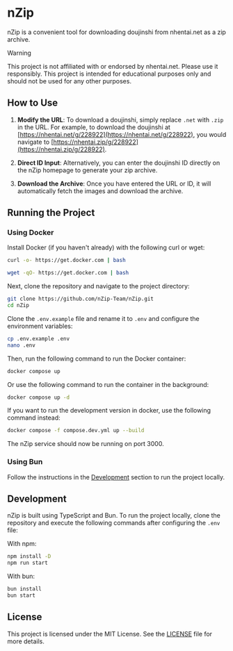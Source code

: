 # nZip

nZip is a convenient tool for downloading doujinshi from nhentai.net as a zip archive.

> [!WARNING]
> This project is not affiliated with or endorsed by nhentai.net. Please use it responsibly.
> This project is intended for educational purposes only and should not be used for any other purposes.

## How to Use

1. **Modify the URL**: To download a doujinshi, simply replace `.net` with `.zip` in the URL. For example, to download the doujinshi at [https://nhentai.net/g/228922](https://nhentai.net/g/228922), you would navigate to [https://nhentai.zip/g/228922](https://nhentai.zip/g/228922).
   
2. **Direct ID Input**: Alternatively, you can enter the doujinshi ID directly on the nZip homepage to generate your zip archive.

3. **Download the Archive**: Once you have entered the URL or ID, it will automatically fetch the images and download the archive.

## Running the Project

### Using Docker

Install Docker (if you haven't already) with the following curl or wget:

```bash
curl -o- https://get.docker.com | bash
```
```bash
wget -qO- https://get.docker.com | bash
```

Next, clone the repository and navigate to the project directory:

```bash
git clone https://github.com/nZip-Team/nZip.git
cd nZip
```

Clone the `.env.example` file and rename it to `.env` and configure the environment variables:

```bash
cp .env.example .env
nano .env
```

Then, run the following command to run the Docker container:

```bash
docker compose up
```

Or use the following command to run the container in the background:

```bash
docker compose up -d
```

If you want to run the development version in docker, use the following command instead:
```bash
docker compose -f compose.dev.yml up --build
```

The nZip service should now be running on port 3000.

### Using Bun

Follow the instructions in the [Development](#development) section to run the project locally.

## Development

nZip is built using TypeScript and Bun. To run the project locally, clone the repository and execute the following commands after configuring the `.env` file:

With npm:
```bash
npm install -D
npm run start
```

With bun:
```bash
bun install
bun start
```

## License

This project is licensed under the MIT License. See the [LICENSE](./LICENSE) file for more details.
